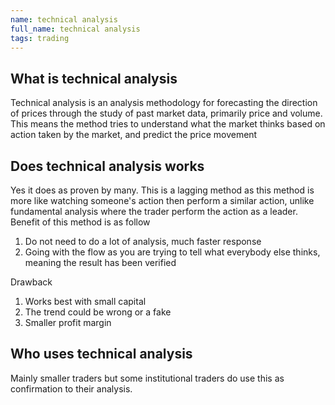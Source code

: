 ```yaml
---
name: technical analysis
full_name: technical analysis
tags: trading
---
```

## What is technical analysis
Technical analysis is an analysis methodology for forecasting the direction of prices through the study of past market data, primarily price and volume. This means the method tries to understand what the market thinks based on action taken by the market, and predict the price movement

## Does technical analysis works
Yes it does as proven by many. This is a lagging method as this method is more like watching someone's action then perform a similar action, unlike fundamental analysis where the trader perform the action as a leader. Benefit of this method is as follow
1. Do not need to do a lot of analysis, much faster response
2. Going with the flow as you are trying to tell what everybody else thinks, meaning the result has been verified

Drawback
1. Works best with small capital
2. The trend could be wrong or a fake
3. Smaller profit margin

## Who uses technical analysis
Mainly smaller traders but some institutional traders do use this as confirmation to their analysis.